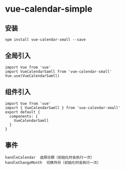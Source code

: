 # vue-calendar-simple

## 安装
```
npm install vue-calendar-small --save
```

## 全局引入
```
import Vue from 'vue'
import VueCalendarSamll from 'vue-calendar-small'
Vue.use(VueCalendarSamll)
```
## 组件引入
```
import Vue from 'vue'
import { VueCalendarSamll } from 'vue-calendar-small'
export default {
  components: {
    VueCalendarSamll
  }
}
```

## 事件
```
handleCalendar  选择日期（初始化时会执行一次）
handleChangeMonth  切换月份（初始化时会执行一次）

